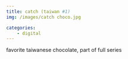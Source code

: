 ```yaml
---
title: catch (taiwan #1)
img: /images/catch choco.jpg

categories:
    - digital
---
```

favorite taiwanese chocolate, part of full series


